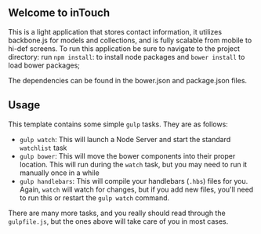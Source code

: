 ## Welcome to inTouch

This is a light application that stores contact information, it utilizes backbone.js for models and collections, and is fully scalable from mobile to hi-def screens. To run this application be sure to navigate to the project directory:
run `npm install`: to install node packages and
`bower install` to load bower packages;

The dependencies can be found in the bower.json and package.json files.

## Usage

This template contains some simple `gulp` tasks. They are as follows:


- `gulp watch`: This will launch a Node Server and start the standard `watchlist` task
- `gulp bower`: This will move the bower components into their proper location. This will run during the `watch` task, but you may need to run it manually once in a while
- `gulp handlebars`: This will compile your handlebars (`.hbs`) files for you. Again, `watch` will watch for changes, but if you add new files, you'll need to run this or restart the `gulp watch` command.

There are many more tasks, and you really should read through the `gulpfile.js`, but the ones above will take care of you in most cases.
